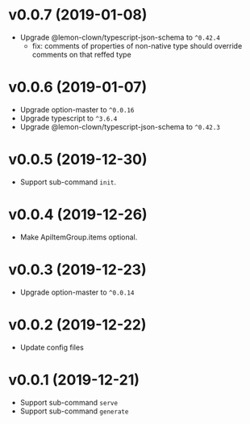 # v0.0.7 (2019-01-08)
* Upgrade @lemon-clown/typescript-json-schema to `^0.42.4`
  - fix: comments of properties of non-native type should override comments on that reffed type

# v0.0.6 (2019-01-07)
* Upgrade option-master to `^0.0.16`
* Upgrade typescript to `^3.6.4`
* Upgrade @lemon-clown/typescript-json-schema to `^0.42.3`

# v0.0.5 (2019-12-30)
* Support sub-command `init`.

# v0.0.4 (2019-12-26)
* Make ApiItemGroup.items optional.

# v0.0.3 (2019-12-23)
* Upgrade option-master to `^0.0.14`

# v0.0.2 (2019-12-22)
* Update config files

# v0.0.1 (2019-12-21)
* Support sub-command `serve`
* Support sub-command `generate`
